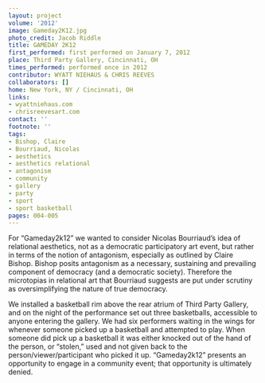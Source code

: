 ```yaml
---
layout: project
volume: '2012'
image: Gameday2K12.jpg
photo_credit: Jacob Riddle
title: GAMEDAY 2K12
first_performed: first performed on January 7, 2012
place: Third Party Gallery, Cincinnati, OH
times_performed: performed once in 2012
contributor: WYATT NIEHAUS & CHRIS REEVES
collaborators: []
home: New York, NY / Cincinnati, OH
links:
- wyattniehaus.com
- chrisreevesart.com
contact: ''
footnote: ''
tags:
- Bishop, Claire
- Bourriaud, Nicolas
- aesthetics
- aesthetics relational
- antagonism
- community
- gallery
- party
- sport
- sport basketball
pages: 004-005
---
```


For “Gameday2k12” we wanted to consider Nicolas Bourriaud’s idea of relational aesthetics, not as a democratic participatory art event, but rather in terms of the notion of antagonism, especially as outlined by Claire Bishop. Bishop posits antagonism as a necessary, sustaining and prevailing component of democracy (and a democratic society). Therefore the microtopias in relational art that Bourriaud suggests are put under scrutiny as oversimplifying the nature of true democracy.

We installed a basketball rim above the rear atrium of Third Party Gallery, and on the night of the performance set out three basketballs, accessible to anyone entering the gallery. We had six performers waiting in the wings for whenever someone picked up a basketball and attempted to play. When someone did pick up a basketball it was either knocked out of the hand of the person, or “stolen,” used and not given back to the person/viewer/participant who picked it up. “Gameday2k12” presents an opportunity to engage in a community event; that opportunity is ultimately denied.
